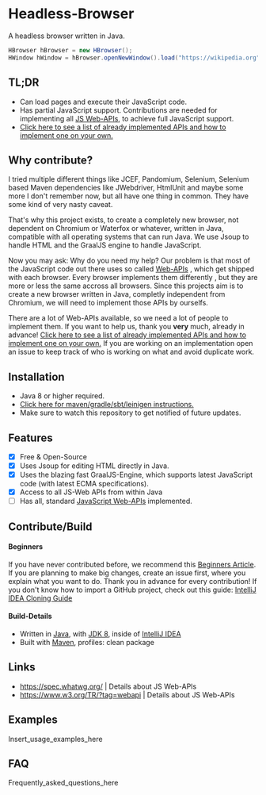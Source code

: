 # Headless-Browser

A headless browser written in Java.

```java
HBrowser hBrowser = new HBrowser();
HWindow hWindow = hBrowser.openNewWindow().load("https://wikipedia.org");
```
## TL;DR

- Can load pages and execute their JavaScript code.
- Has partial JavaScript support. Contributions are needed for implementing all [JS Web-APIs](https://developer.mozilla.org/en-US/docs/Web/API), to achieve full JavaScript support.
- [Click here to see a list of already implemented APIs and how to implement one on your own.](how-to-implement-a-js-web-api.md)

## Why contribute?

I tried multiple different things like JCEF, Pandomium, Selenium, Selenium based Maven dependencies like JWebdriver,
HtmlUnit and maybe some more I don't remember now, but all have one thing in common. They have some kind of very nasty
caveat.

That's why this project exists, to create a completely new browser, not dependent on Chromium or Waterfox or whatever, written in Java,
compatible with all operating systems that can run Java.
We use Jsoup to handle HTML and the GraalJS engine to handle JavaScript.

Now you may ask: Why do you need my help? Our problem is that most of the JavaScript code out there uses so called [Web-APIs](https://developer.mozilla.org/en-US/docs/Web/API)
, which get shipped with each browser. Every browser implements them differently
, but they are more or less the same accross all browsers. Since this projects aim is to create a new browser written in Java, completly independent from Chromium, we will need to
implement those APIs by ourselfs.

There are a lot of Web-APIs available, so we need a lot of people to implement them.
If you want to help us, thank you **very** much, already in advance! [Click here to see a list of already implemented APIs and how to implement one on your own.](how-to-implement-a-js-web-api.md)
If you are working on an implementation open an issue to keep track of who is working on what and avoid duplicate work.

## Installation

- Java 8 or higher required.
- [Click here for maven/gradle/sbt/leinigen instructions.](https://jitpack.io/#Osiris-Team/Headless-Browser)
- Make sure to watch this repository to get notified of future updates.

## Features

- [x] Free & Open-Source
- [x] Uses Jsoup for editing HTML directly in Java.
- [x] Uses the blazing fast GraalJS-Engine, which supports latest JavaScript code (with latest ECMA specifications).
- [x] Access to all JS-Web APIs from within Java
- [ ] Has all, standard [JavaScript Web-APIs](https://developer.mozilla.org/en-US/docs/Web/API) implemented.

## Contribute/Build

#### Beginners

If you have never contributed before, we recommend
this [Beginners Article](https://www.jetbrains.com/help/idea/contribute-to-projects.html). If you are planning to make
big changes, create an issue first, where you explain what you want to do. Thank you in advance for every contribution!
If you don't know how to import a GitHub project, check out this
guide: [IntelliJ IDEA Cloning Guide](https://blog.jetbrains.com/idea/2020/10/clone-a-project-from-github/)

#### Build-Details

- Written in [Java](https://java.com/),
  with [JDK 8](https://www.oracle.com/java/technologies/javase/javase-jdk8-downloads.html), inside
  of [IntelliJ IDEA](https://www.jetbrains.com/idea/)
- Built with [Maven](https://maven.apache.org/), profiles: clean package

## Links

- https://spec.whatwg.org/ | Details about JS Web-APIs
- https://www.w3.org/TR/?tag=webapi | Details about JS Web-APIs

## Examples

Insert_usage_examples_here

## FAQ

Frequently_asked_questions_here

